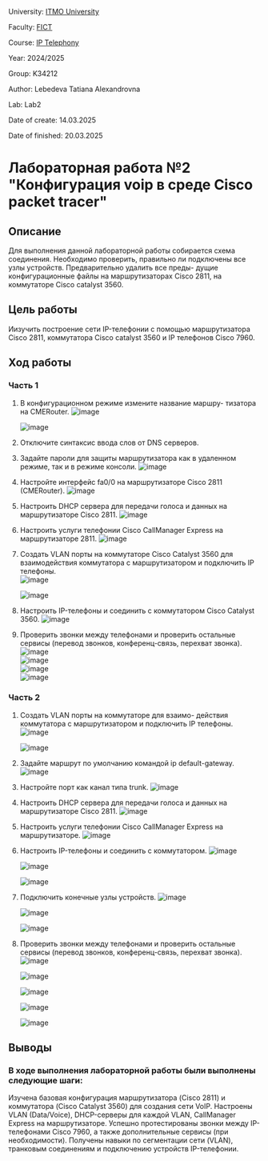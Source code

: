 University: [ITMO University](https://itmo.ru/ru/)

Faculty: [FICT](https://fict.itmo.ru)

Course: [IP Telephony](https://itmo-ict-faculty.github.io/ip-telephony)

Year: 2024/2025

Group: K34212

Author: Lebedeva Tatiana Alexandrovna

Lab: Lab2

Date of create: 14.03.2025

Date of finished: 20.03.2025

# Лабораторная работа №2 "Конфигурация voip в среде Сisco packet tracer"

## Описание
Для выполнения данной лабораторной работы собирается схема соединения. Необходимо проверить, правильно ли подключены все узлы устройств. Предварительно удалить все преды- дущие конфигурационные файлы на маршрутизаторах Cisco 2811, на коммутаторе Cisco catalyst 3560.

## Цель работы
Иизучить построение сети IP-телефонии с помощью маршрутизатора Cisco 2811, коммутатора Cisco catalyst 3560 и IP телефонов Cisco 7960.

## Ход работы
### Часть 1
1. В конфигурационном режиме измените название маршру- тизатора на CMERouter.
   ![image](https://github.com/user-attachments/assets/e87fecf9-3aad-49f0-92a9-a58a26ec59d3)
   
   ![image](https://github.com/user-attachments/assets/e2ca0e11-ac31-4e50-ae58-692c117139b1)     
3. Отключите синтаксис ввода слов от DNS серверов.    
4. Задайте пароли для защиты маршрутизатора как в удаленном режиме, так и в режиме консоли.
   ![image](https://github.com/user-attachments/assets/0aae9dd7-4781-43a0-a119-21241eb99449)    
6. Настройте интерфейс fa0/0 на маршрутизаторе Cisco 2811 (CMERouter).
   ![image](https://github.com/user-attachments/assets/dccc0ef9-5c9a-4b6d-bef0-df44453aad34)     

8. Настроить DHCP сервера для передачи голоса и данных на маршрутизаторе Cisco 2811.
   ![image](https://github.com/user-attachments/assets/d6e1afe2-c185-4e9c-9a15-f309ddec04f0)     

10. Настроить услуги телефонии Cisco CallManager Express на маршрутизаторе 2811.
    ![image](https://github.com/user-attachments/assets/ff62447f-ab87-4625-920e-be0025d9fc12)     
12. Создать VLAN порты на коммутаторе Cisco Catalyst 3560 для взаимодействия коммутатора с маршрутизатором и подключить IP телефоны.    
    ![image](https://github.com/user-attachments/assets/f9d64635-d11b-4236-af66-84e29387d6d4)
    
    ![image](https://github.com/user-attachments/assets/ae3a5232-d393-4050-8135-c2bcb16de541)     
14. Настроить IP-телефоны и соединить с коммутатором Cisco Catalyst 3560.
    ![image](https://github.com/user-attachments/assets/5fec7777-a5c2-4494-a36a-592982d3dee1)    

16. Проверить звонки между телефонами и проверить остальные сервисы (перевод звонков, конференц-связь, перехват звонка).    
    ![image](https://github.com/user-attachments/assets/04b07c89-ea17-4e33-99f9-74ef9d463039)    
    ![image](https://github.com/user-attachments/assets/c892976d-52ab-4652-abde-8787c7b818bd)    
    ![image](https://github.com/user-attachments/assets/778c64b6-ec93-40f2-bc5d-be53eebffdee)    
    ![image](https://github.com/user-attachments/assets/b9345a81-27a6-4644-be19-b550aa6ea6b9)    

### Часть 2    
1. Создать VLAN порты на коммутаторе для взаимо- действия коммутатора с маршрутизатором и подключить IP телефоны.     
   ![image](https://github.com/user-attachments/assets/ef4f6541-f1f5-4c27-90bb-614da90a15fc)
   
   ![image](https://github.com/user-attachments/assets/3c3b3511-795a-4f1c-a700-6ec9ee50d1da)    


3. Задайте маршрут по умолчанию командой ip default-gateway.
   ![image](https://github.com/user-attachments/assets/00116613-e1a6-4ea1-a824-b9273c683801)    

5. Настройте порт как канал типа trunk.
   ![image](https://github.com/user-attachments/assets/277136d9-520a-41d1-aa80-434dda367d51)     

7. Настроить DHCP сервера для передачи голоса и данных на маршрутизаторе Cisco 2811.
   ![image](https://github.com/user-attachments/assets/2fada768-ab0f-461d-b807-ef1aec6efde0)      

9. Настроить услуги телефонии Cisco CallManager Express на маршрутизаторе.
    ![image](https://github.com/user-attachments/assets/5d544829-e262-4e3a-af24-08b12c5becbe)    
    
11. Настроить IP-телефоны и соединить с коммутатором.
    ![image](https://github.com/user-attachments/assets/a3f6f006-365a-4e43-825f-b3d3377ee503)
    
    ![image](https://github.com/user-attachments/assets/56c0ae0e-6930-4828-a17d-75555e549797)
    
    ![image](https://github.com/user-attachments/assets/391f501e-ff8a-4494-a75f-893204f3032d)    
    
13. Подключить конечные узлы устройств.
    ![image](https://github.com/user-attachments/assets/ed04bc1d-e7ea-4b41-af30-51da64923d84)
    
    ![image](https://github.com/user-attachments/assets/68fc35ec-540a-4786-920f-7f9a599bdb36)
    
    ![image](https://github.com/user-attachments/assets/bdcd83d2-2782-4fb9-b4b4-5368706017f7)    
    
15. Проверить звонки между телефонами и проверить остальные сервисы (перевод звонков, конференц-связь, перехват звонка).
    ![image](https://github.com/user-attachments/assets/61b7702b-2cf9-4f89-8759-dee1b1887655)
    
    ![image](https://github.com/user-attachments/assets/60cb5c2e-6fe0-47ea-a40a-d3e366a86790)
    
    ![image](https://github.com/user-attachments/assets/558b0452-932c-40e9-80de-866732cd143e)
    
    ![image](https://github.com/user-attachments/assets/6f5905bb-ac5b-4c6c-ab67-d0d6fea536a0)
    
    ![image](https://github.com/user-attachments/assets/66d12449-3e2e-47ed-9b6e-395821fc3bb7)    
    
## Выводы
### В ходе выполнения лабораторной работы были выполнены следующие шаги:
Изучена базовая конфигурация маршрутизатора (Cisco 2811) и коммутатора (Cisco Catalyst 3560) для создания сети VoIP.
Настроены VLAN (Data/Voice), DHCP-серверы для каждой VLAN, CallManager Express на маршрутизаторе.
Успешно протестированы звонки между IP-телефонами Cisco 7960, а также дополнительные сервисы (при необходимости).
Получены навыки по сегментации сети (VLAN), транковым соединениям и подключению устройств IP-телефонии.

